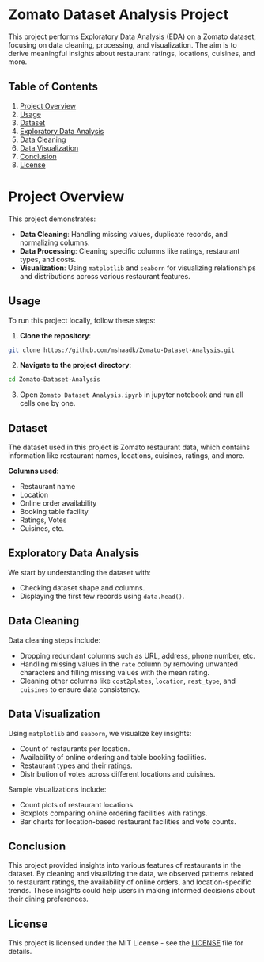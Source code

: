 # Zomato Dataset Analysis Project
This project performs Exploratory Data Analysis (EDA) on a Zomato dataset, focusing on data cleaning, processing, and visualization. The aim is to derive meaningful insights about restaurant ratings, locations, cuisines, and more.

## Table of Contents
1. [Project Overview](#project-overview)
2. [Usage](#installation)
3. [Dataset](#dataset)
4. [Exploratory Data Analysis](#exploratory-data-analysis)
5. [Data Cleaning](#data-cleaning)
6. [Data Visualization](#data-visualization)
7. [Conclusion](#conclusion)
8. [License](#license)

# Project Overview
This project demonstrates:

- **Data Cleaning**: Handling missing values, duplicate records, and normalizing columns.
- **Data Processing**: Cleaning specific columns like ratings, restaurant types, and costs.
- **Visualization**: Using `matplotlib` and `seaborn` for visualizing relationships and distributions across various restaurant features.

## Usage
To run this project locally, follow these steps:

1. **Clone the repository**:

```bash
git clone https://github.com/mshaadk/Zomato-Dataset-Analysis.git
```

2. **Navigate to the project directory**:

```bash
cd Zomato-Dataset-Analysis
```
3. Open `Zomato Dataset Analysis.ipynb` in jupyter notebook and run all cells one by one.

## Dataset
The dataset used in this project is Zomato restaurant data, which contains information like restaurant names, locations, cuisines, ratings, and more.

**Columns used**:

- Restaurant name
- Location
- Online order availability
- Booking table facility
- Ratings, Votes
- Cuisines, etc.

## Exploratory Data Analysis
We start by understanding the dataset with:

  - Checking dataset shape and columns.
  - Displaying the first few records using `data.head()`.

## Data Cleaning
Data cleaning steps include:

 - Dropping redundant columns such as URL, address, phone number, etc.
 - Handling missing values in the `rate` column by removing unwanted characters and filling missing values with the mean rating.
 - Cleaning other columns like `cost2plates`, `location`, `rest_type`, and `cuisines` to ensure data consistency.

## Data Visualization
Using `matplotlib` and `seaborn`, we visualize key insights:

  - Count of restaurants per location.
  - Availability of online ordering and table booking facilities.
  - Restaurant types and their ratings.
  - Distribution of votes across different locations and cuisines.

Sample visualizations include:

  - Count plots of restaurant locations.
  - Boxplots comparing online ordering facilities with ratings.
  - Bar charts for location-based restaurant facilities and vote counts.

## Conclusion
This project provided insights into various features of restaurants in the dataset. By cleaning and visualizing the data, we observed patterns related to restaurant ratings, the availability of online orders, and location-specific trends. These insights could help users in making informed decisions about their dining preferences.

## License
This project is licensed under the MIT License - see the [LICENSE](LICENSE.txt) file for details.
